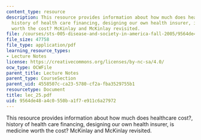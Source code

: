 ```yaml
---
content_type: resource
description: This resource provides information about how much does healthcare cost?,
  history of health care financing, designing our own health insurer, is medicine
  worth the cost? McKinlay and McKinlay revisited.
file: /courses/sts-005-disease-and-society-in-america-fall-2005/9564de48a4c0550ba1f7e911c6a27972_lec_25.pdf
file_size: 47758
file_type: application/pdf
learning_resource_types:
- Lecture Notes
license: https://creativecommons.org/licenses/by-nc-sa/4.0/
ocw_type: OCWFile
parent_title: Lecture Notes
parent_type: CourseSection
parent_uid: 4558507c-ca23-5780-cf2a-fba3529755b1
resourcetype: Document
title: lec_25.pdf
uid: 9564de48-a4c0-550b-a1f7-e911c6a27972
---
```

This resource provides information about how much does healthcare cost?, history of health care financing, designing our own health insurer, is medicine worth the cost? McKinlay and McKinlay revisited.